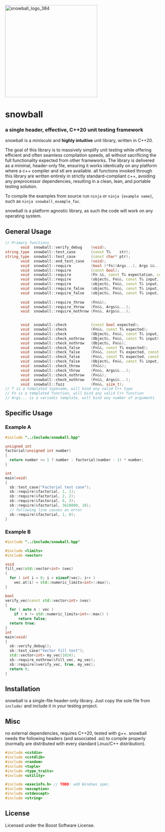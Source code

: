 <div align="left">
  <img src="https://github.com/user-attachments/assets/a86cc00a-3f86-413c-b137-67560c49d668" alt="snowball_logo_384" width="300"/>
  
# snowball
### a single header, effective, C++20 unit testing framework
</div>

snowball is a *miniscule* and **highly intuitive** unit library, written in C++20. 


The goal of this library is to massively simplify unit testing while offering efficient and often seamless compilation speeds, all without sacrificing the full functionality expected from other frameworks. The library is delivered as a minimal, header-only file, ensuring it works identically on any platform where a c++ compiler and stl are available. all functions invoked through this library are written entirely in strictly standard-compliant c++, avoiding any preprocessor dependencies, resulting in a clean, lean, and portable testing solution.


To compile the examples from source run `ninja` or `ninja {example name}`, such as `ninja snowball_example_fac`. 


snowball is a platform agnostic library, as such the code will work on any operating system.

## General Usage
```cpp
// Primary functions
       void  snowball::verify_debug    (void);
string_type  snowball::test_case       (const T&    str);
string_type  snowball::test_case       (const char* ptr);
       void  snowball::end_test_case   (void);
       void  snowball::require         (bool (*fn)(Args...), Args &&...);
       void  snowball::require         (const bool);
       void  snowball::require         (Fn &&, const T& expectation, const Args&... inputs);
       void  snowball::require         (object&, Fn&&, const T& input, const T_& expectation, Fn_g&& (getter));
       void  snowball::require         (object&, Fn&&, const T& input, const T_& expectation);
       void  snowball::require_false   (object&, Fn&&, const T& input, const T_& expectation, Fn_g&& (getter));
       void  snowball::require_false   (object&, Fn&&, const T& input, const T_& expectation);
       
       void  snowball::require_throw   (Fn&&);
       void  snowball::require_throw   (Fn&&, Args&&...);
       void  snowball::require_nothrow (Fn&&, Args&&...);
       

       void  snowball::check           (const bool expected);
       void  snowball::check           (Fn&&, const T& expected);
       void  snowball::check           (Object&, Fn&&, const T& input, const T& expected, Fn_g&& (getter));
       void  snowball::check_nothrow   (Object&, Fn&&, const T& input);
       void  snowball::check_nothrow   (Object&, Fn&&);
       void  snowball::check_false     (Fn&&, const T& expected);
       void  snowball::check_false     (Fn&&, const T& expected, const T...& inputs);
       void  snowball::check_false     (Fn&&, const T& expected, const T& input, const T& output, Fn_g&& (getter));
       void  snowball::check_false     (Object&, Fn&&, const T& input, const T& expected);
       void  snowball::check_throw     (Fn&&);
       void  snowball::check_throw     (Fn&&, Args&&...);
       void  snowball::check_nothrow   (Fn&&);
       void  snowball::check_nothrow   (Fn&&, Args&&...);
       void  snowball::fuzz            (Fn&&, size_t);
// T is a templated typename, will bind any valid C++ type
// Fn is a templated function, will bind any valid C++ function
// Args... is a variadic template, will bind any number of arguments
```
## Specific Usage

### Example A
```cpp
#include "../include/snowball.hpp"

unsigned int
factorial(unsigned int number)
{
  return number <= 1 ? number : factorial(number - 1) * number;
}

int
main(void)
{
  sb::test_case("Factorial test case");
  sb::require(&factorial, 1, 1);
  sb::require(&factorial, 2, 2);
  sb::require(&factorial, 6, 3);
  sb::require(&factorial, 3628800, 10);
  // following line causes an error
  sb::require(&factorial, 1, 0);
}
```

### Example B
```cpp
#include "../include/snowball.hpp"

#include <limits>
#include <vector>

void
fill_vec(std::vector<int> &vec)
{
  for ( int i = 0; i < sizeof(vec); i++ )
    vec.at(i) = std::numeric_limits<int>::max();
}

bool
verify_vec(const std::vector<int> &vec)
{
  for ( auto n : vec )
    if ( n != std::numeric_limits<int>::max() )
      return false;
  return true;
}
int
main(void)
{
  sb::verify_debug();
  sb::test_case("Vector fill test");
  std::vector<int> my_vec(1024);
  sb::require_nothrow(&fill_vec, my_vec);
  sb::require(&verify_vec, true, my_vec);
  return 0;
}
```


## Installation

snowball is a single-file header-only library. Just copy the sole file from `include/` and include it in your testing project.


## Misc
no external dependencies, requires C++20, tested with g++.
snowball needs the following headers (and associated .so) to compile properly (normally are distributed with every standard Linux/C++ distribution).

```cpp
#include <cstdio>
#include <cstdlib>
#include <random>
#include <tuple>
#include <type_traits>
#include <utility>

#include <execinfo.h> // TODO: add Windows spec.
#include <exception>
#include <stdexcept>
#include <string>
```

## License
Licensed under the Boost Software License.
